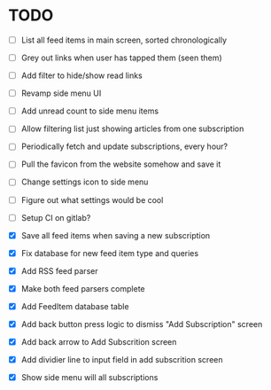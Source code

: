 # TODO

- [ ] List all feed items in main screen, sorted chronologically
- [ ] Grey out links when user has tapped them (seen them)
- [ ] Add filter to hide/show read links
- [ ] Revamp side menu UI
- [ ] Add unread count to side menu items
- [ ] Allow filtering list just showing articles from one subscription
- [ ] Periodically fetch and update subscriptions, every hour?
- [ ] Pull the favicon from the website somehow and save it
- [ ] Change settings icon to side menu
- [ ] Figure out what settings would be cool

- [ ] Setup CI on gitlab?

- [x] Save all feed items when saving a new subscription
- [x] Fix database for new feed item type and queries
- [x] Add RSS feed parser
- [x] Make both feed parsers complete
- [x] Add FeedItem database table
- [x] Add back button press logic to dismiss "Add Subscription" screen
- [x] Add back arrow to Add Subscrition screen
- [x] Add dividier line to input field in add subscrition screen
- [x] Show side menu will all subscriptions
